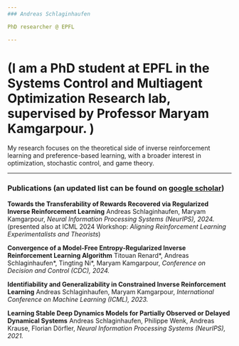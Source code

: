 ```yaml
---
### Andreas Schlaginhaufen

PhD researcher @ EPFL

---
```

# (I am a PhD student at EPFL in the Systems Control and Multiagent Optimization Research lab, supervised by Professor Maryam Kamgarpour. )
My research focuses on the theoretical side of inverse reinforcement learning and preference-based learning, with a broader interest in optimization, stochastic control, and game theory.

---
### Publications (an updated list can be found on [google scholar](https://scholar.google.com/citations?user=rMBbj1YAAAAJ&hl=en&oi=ao))
**Towards the Transferability of Rewards Recovered via Regularized Inverse Reinforcement Learning** 
Andreas Schlaginhaufen, Maryam Kamgarpour, *Neural Information Processing Systems (NeurIPS), 2024.* 
(presented also at ICML 2024 Workshop: *Aligning Reinforcement Learning Experimentalists and Theorists*)

**Convergence of a Model-Free Entropy-Regularized Inverse Reinforcement Learning Algorithm** 
Titouan Renard*, Andreas Schlaginhaufen*, Tingting Ni*, Maryam Kamgarpour, *Conference on Decision and Control (CDC), 2024.*

**Identifiability and Generalizability in Constrained Inverse Reinforcement Learning** 
Andreas Schlaginhaufen, Maryam Kamgarpour, *International Conference on Machine Learning (ICML), 2023.*
    
**Learning Stable Deep Dynamics Models for Partially Observed or Delayed Dynamical Systems** 
Andreas Schlaginhaufen, Philippe Wenk, Andreas Krause, Florian Dörfler, *Neural Information Processing Systems (NeurIPS), 2021.*



